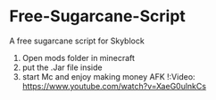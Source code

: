 # Free-Sugarcane-Script
A free sugarcane script for Skyblock
1. Open mods folder in minecraft
2. put the .Jar file inside 
3. start Mc and enjoy making money AFK
!:Video: https://www.youtube.com/watch?v=XaeG0ulnkCs
